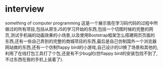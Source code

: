 # interview
something of computer programming
这是一个展示我在学习码代码的过程中所做过的所有项目,包括从原生JS的学习开始的东西,包括一个切图时候的完整的网页,测试手机端的动画效果的小场景,以及使用Bootstrap框架怎么搭建网页页面的东西,还有一些自己弄到的完整的商城项目的东西,最后是自己仿制国外一个浏览器网站做的东西,还有一个仿制flappy bird的小游戏,自己设计的UI换了场景和其他的,利用了在线打包工具打了个包,还是有不少bug的(仿flappy bird的安装包找不到了,不过东西在我的手机上装着了).
